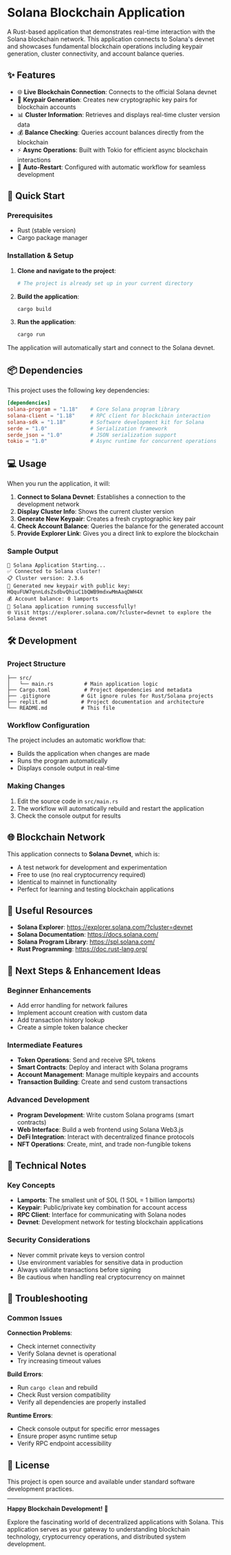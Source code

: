 # Solana Blockchain Application

A Rust-based application that demonstrates real-time interaction with the Solana blockchain network. This application connects to Solana's devnet and showcases fundamental blockchain operations including keypair generation, cluster connectivity, and account balance queries.

## ✨ Features

- 🌐 **Live Blockchain Connection**: Connects to the official Solana devnet
- 🔑 **Keypair Generation**: Creates new cryptographic key pairs for blockchain accounts
- 📊 **Cluster Information**: Retrieves and displays real-time cluster version data
- 💰 **Balance Checking**: Queries account balances directly from the blockchain
- ⚡ **Async Operations**: Built with Tokio for efficient async blockchain interactions
- 🔄 **Auto-Restart**: Configured with automatic workflow for seamless development

## 🚀 Quick Start

### Prerequisites

- Rust (stable version)
- Cargo package manager

### Installation & Setup

1. **Clone and navigate to the project**:
   ```bash
   # The project is already set up in your current directory
   ```

2. **Build the application**:
   ```bash
   cargo build
   ```

3. **Run the application**:
   ```bash
   cargo run
   ```

The application will automatically start and connect to the Solana devnet.

## 📦 Dependencies

This project uses the following key dependencies:

```toml
[dependencies]
solana-program = "1.18"    # Core Solana program library
solana-client = "1.18"     # RPC client for blockchain interaction
solana-sdk = "1.18"        # Software development kit for Solana
serde = "1.0"              # Serialization framework
serde_json = "1.0"         # JSON serialization support
tokio = "1.0"              # Async runtime for concurrent operations
```

## 💻 Usage

When you run the application, it will:

1. **Connect to Solana Devnet**: Establishes a connection to the development network
2. **Display Cluster Info**: Shows the current cluster version
3. **Generate New Keypair**: Creates a fresh cryptographic key pair
4. **Check Account Balance**: Queries the balance for the generated account
5. **Provide Explorer Link**: Gives you a direct link to explore the blockchain

### Sample Output

```
🚀 Solana Application Starting...
✅ Connected to Solana cluster!
📋 Cluster version: 2.3.6
🔑 Generated new keypair with public key: HQquFUW7qnnLdsZsdbvQhiuC1bQWB9mdxwMmAaqDWH4X
💰 Account balance: 0 lamports
🎉 Solana application running successfully!
🌐 Visit https://explorer.solana.com/?cluster=devnet to explore the Solana devnet
```

## 🛠️ Development

### Project Structure

```
├── src/
│   └── main.rs          # Main application logic
├── Cargo.toml           # Project dependencies and metadata
├── .gitignore          # Git ignore rules for Rust/Solana projects
├── replit.md           # Project documentation and architecture
└── README.md           # This file
```

### Workflow Configuration

The project includes an automatic workflow that:
- Builds the application when changes are made
- Runs the program automatically
- Displays console output in real-time

### Making Changes

1. Edit the source code in `src/main.rs`
2. The workflow will automatically rebuild and restart the application
3. Check the console output for results

## 🌐 Blockchain Network

This application connects to **Solana Devnet**, which is:
- A test network for development and experimentation
- Free to use (no real cryptocurrency required)
- Identical to mainnet in functionality
- Perfect for learning and testing blockchain applications

## 🔗 Useful Resources

- **Solana Explorer**: https://explorer.solana.com/?cluster=devnet
- **Solana Documentation**: https://docs.solana.com/
- **Solana Program Library**: https://spl.solana.com/
- **Rust Programming**: https://doc.rust-lang.org/

## 🚀 Next Steps & Enhancement Ideas

### Beginner Enhancements
- Add error handling for network failures
- Implement account creation with custom data
- Add transaction history lookup
- Create a simple token balance checker

### Intermediate Features
- **Token Operations**: Send and receive SPL tokens
- **Smart Contracts**: Deploy and interact with Solana programs
- **Account Management**: Manage multiple keypairs and accounts
- **Transaction Building**: Create and send custom transactions

### Advanced Development
- **Program Development**: Write custom Solana programs (smart contracts)
- **Web Interface**: Build a web frontend using Solana Web3.js
- **DeFi Integration**: Interact with decentralized finance protocols
- **NFT Operations**: Create, mint, and trade non-fungible tokens

## 📝 Technical Notes

### Key Concepts
- **Lamports**: The smallest unit of SOL (1 SOL = 1 billion lamports)
- **Keypair**: Public/private key combination for account access
- **RPC Client**: Interface for communicating with Solana nodes
- **Devnet**: Development network for testing blockchain applications

### Security Considerations
- Never commit private keys to version control
- Use environment variables for sensitive data in production
- Always validate transactions before signing
- Be cautious when handling real cryptocurrency on mainnet

## 🐛 Troubleshooting

### Common Issues

**Connection Problems**:
- Check internet connectivity
- Verify Solana devnet is operational
- Try increasing timeout values

**Build Errors**:
- Run `cargo clean` and rebuild
- Check Rust version compatibility
- Verify all dependencies are properly installed

**Runtime Errors**:
- Check console output for specific error messages
- Ensure proper async runtime setup
- Verify RPC endpoint accessibility

## 📄 License

This project is open source and available under standard software development practices.

---

**Happy Blockchain Development!** 🎉

Explore the fascinating world of decentralized applications with Solana. This application serves as your gateway to understanding blockchain technology, cryptocurrency operations, and distributed system development.